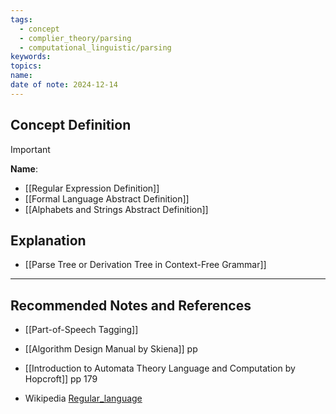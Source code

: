 ```yaml
---
tags:
  - concept
  - complier_theory/parsing
  - computational_linguistic/parsing
keywords: 
topics: 
name: 
date of note: 2024-12-14
---
```


## Concept Definition

>[!important]
>**Name**: 



- [[Regular Expression Definition]]
- [[Formal Language Abstract Definition]]
- [[Alphabets and Strings Abstract Definition]]


## Explanation


- [[Parse Tree or Derivation Tree in Context-Free Grammar]]


-----------
##  Recommended Notes and References

- [[Part-of-Speech Tagging]]

- [[Algorithm Design Manual by Skiena]] pp 
- [[Introduction to Automata Theory Language and Computation by Hopcroft]] pp 179

- Wikipedia [Regular_language](https://en.wikipedia.org/wiki/Regular_language)